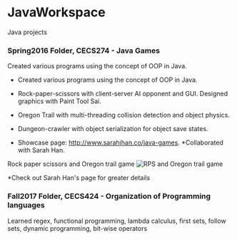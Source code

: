 # JavaWorkspace
Java projects

### Spring2016 Folder, CECS274 - Java Games
Created various programs using the concept of OOP in Java.

- Created various programs using the concept of OOP in Java.

- Rock-paper-scissors with client-server AI opponent and GUI. Designed graphics with Paint Tool Sai.

- Oregon Trail with multi-threading collision detection and object physics.

- Dungeon-crawler with object serialization for object save states.

- Showcase page: http://www.sarahjhan.co/java-games. *Collaborated with Sarah Han.

Rock paper scissors and Oregon trail game
![RPS and Oregon trail game](https://pro2-bar-s3-cdn-cf6.myportfolio.com/17caec31c47fbc3e14f448378b983ac0/af46e07448f219c99da5b052_rw_1200.png?h=ac1213762779802d2b2c0c1a41d3a634)

*Check out Sarah Han's page for greater details

### Fall2017 Folder, CECS424 - Organization of Programming languages
Learned regex, functional programming, lambda calculus, first sets, follow sets, dynamic programming, bit-wise operators
